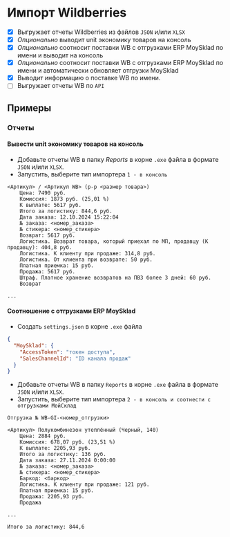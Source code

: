 ﻿# Импорт Wildberries

- [x] Выгружает отчеты Wildberries из файлов `JSON` и/или `XLSX`
- [x] _Опционально_ выводит unit экономику товаров на консоль
- [x] _Опционально_ соотносит поставки WB с отгрузками ERP MoySklad по имени и выводит на консоль
- [x] _Опционально_ соотносит поставки WB с отгрузками ERP MoySklad по имени и автоматически обновляет отгрузки MoySklad
- [x] Выводит информацию о поставке WB по имени.
- [ ] Выгружает отчеты WB по `API`

## Примеры

### Отчеты

#### Вывести unit экономику товаров на консоль

- Добавьте отчеты WB в папку _Reports_ в корне `.exe` файла в формате `JSON` и/или `XLSX`.
- Запустить, выберите тип импортера `1 - в консоль`

```
<Артикул> / <Артикул WB> (р-р <размер товара>)
    Цена: 7490 руб.
    Комиссия: 1873 руб. (25,01 %)
    К выплате: 5617 руб.
    Итого за логистику: 844,6 руб.
    Дата заказа: 12.10.2024 15:22:04
    № заказа: <номер_заказа>
    № стикера: <номер_стикера>
    Возврат: 5617 руб.
    Логистика. Возврат товара, который приехал по МП, продавцу (К продавцу): 404,8 руб.
    Логистика. К клиенту при продаже: 314,8 руб.
    Логистика. От клиента при возврате: 50 руб.
    Платная приемка: 15 руб.
    Продажа: 5617 руб.
    Штраф. Платное хранение возвратов на ПВЗ более 3 дней: 60 руб.
    Возврат

...
```

#### Соотношение с отгрузками ERP MoySklad

- Создать `settings.json` в корне `.exe` файла

```JSON
{
  "MoySklad": {
    "AccessToken": "токен доступа",
    "SalesChannelId": "ID канала продаж"
  }
}
```

- Добавьте отчеты WB в папку `Reports` в корне `.exe` файла в формате `JSON` и/или `XLSX`.
- Запустить, выберите тип импортера `2 - в консоль и соотнести с отгрузками МойСклад`

```
Отгрузка № WB-GI-<номер_отгрузки>

<Артикул> Полукомбинезон утеплённый (Черный, 140)
    Цена: 2884 руб.
    Комиссия: 678,07 руб. (23,51 %)
    К выплате: 2205,93 руб.
    Итого за логистику: 136 руб.
    Дата заказа: 27.11.2024 0:00:00
    № заказа: <номер_заказа>
    № стикера: <номер_стикера>
    Баркод: <баркод>
    Логистика. К клиенту при продаже: 121 руб.
    Платная приемка: 15 руб.
    Продажа: 2205,93 руб.
    Продажа

...

Итого за логистику: 844,6
```
